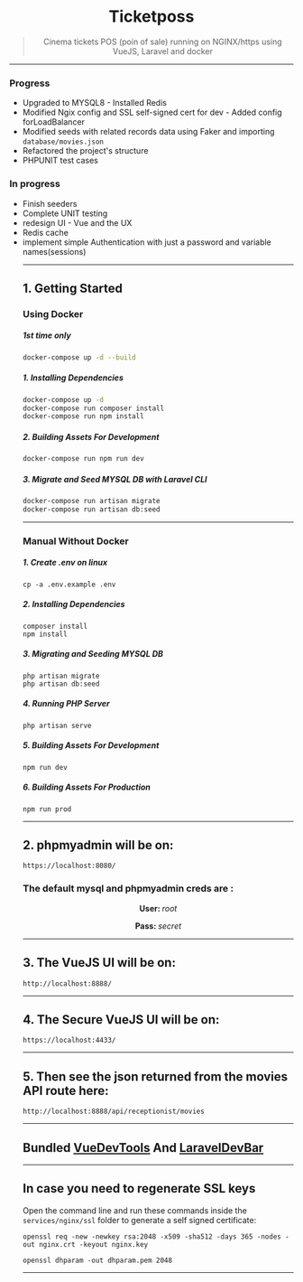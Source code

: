 <h1 align="center">
Ticketposs
</h1>

<div align="center">

> Cinema tickets POS (poin of sale) running on NGINX/https using VueJS, Laravel and docker 

</div>

---	


### Progress


- Upgraded to MYSQL8 - Installed Redis 
- Modified Ngix config and SSL self-signed cert for dev - Added config forLoadBalancer
- Modified seeds with related records data using Faker and importing ```database/movies.json```
- Refactored the project's structure
- PHPUNIT test cases

### In progress
<ul>
    <li>Finish seeders</li>
  <li>Complete UNIT testing </li>
  <li>redesign UI - Vue and the UX </li>
  <li>Redis cache</li>
  <li>implement simple Authentication with just a password and variable names(sessions)</li>
</ol>

---	
## 1. Getting Started




### Using Docker

##### 1st time only
```sh
docker-compose up -d --build 
```

##### 1. Installing Dependencies 

```sh
docker-compose up -d
docker-compose run composer install
docker-compose run npm install
```
##### 2. Building Assets For Development

```sh
docker-compose run npm run dev
```

##### 3. Migrate and Seed MYSQL DB with Laravel CLI

```sh
docker-compose run artisan migrate
docker-compose run artisan db:seed
```

---	
### Manual Without Docker

##### 1. Create .env on linux 
```
cp -a .env.example .env 
```

##### 2. Installing Dependencies
```
composer install
npm install
```
##### 3. Migrating and Seeding MYSQL DB

```
php artisan migrate
php artisan db:seed
```
##### 4. Running PHP Server
```
php artisan serve
```
##### 5. Building Assets For Development

```
npm run dev
```
##### 6. Building Assets For Production

```
npm run prod
```

---	
## 2. phpmyadmin will be on:

``` 
https://localhost:8080/ 
```
### The default mysql and phpmyadmin creds are :
<div align="center">
<p><strong>User: </strong>  <em>root</em></p>
<p><strong>Pass: </strong>  <em>secret</em></p>
</div>

---	

## 3. The VueJS UI will be on:

```
http://localhost:8888/ 
```
---	
## 4. The Secure VueJS UI will be on:

``` 
https://localhost:4433/
```

---	
## 5. Then see the json returned from the movies API route here:

``` 
http://localhost:8888/api/receptionist/movies
```

---	
## Bundled [VueDevTools](https://chrome.google.com/webstore/detail/vuejs-devtools/nhdogjmejiglipccpnnnanhbledajbpd) And [LaravelDevBar](http://phpdebugbar.com/docs/)


---	

## In case you need to regenerate SSL keys 

Open the command line and run these commands inside the ```services/nginx/ssl``` folder to generate a self signed certificate:


``` openssl req -new -newkey rsa:2048 -x509 -sha512 -days 365 -nodes -out nginx.crt -keyout nginx.key ```


``` openssl dhparam -out dhparam.pem 2048 ```


--- 